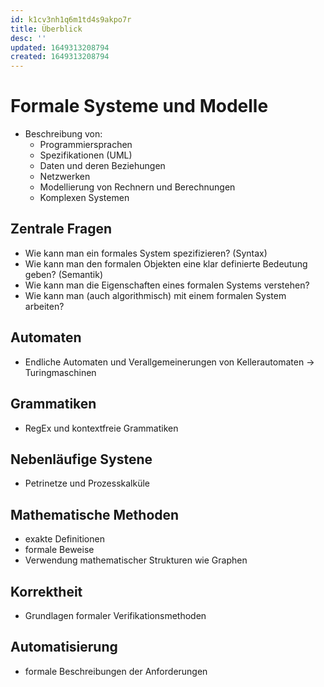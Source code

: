 ```yaml
---
id: k1cv3nh1q6m1td4s9akpo7r
title: Überblick
desc: ''
updated: 1649313208794
created: 1649313208794
---
```


# Formale Systeme und Modelle
- Beschreibung von:
  - Programmiersprachen
  - Spezifikationen (UML)
  - Daten und deren Beziehungen
  - Netzwerken
  - Modellierung von Rechnern und Berechnungen
  - Komplexen Systemen

## Zentrale Fragen
- Wie kann man ein formales System spezifizieren? (Syntax)
- Wie kann man den formalen Objekten eine klar definierte Bedeutung geben? (Semantik)
- Wie kann man die Eigenschaften eines formalen Systems verstehen?
- Wie kann man (auch algorithmisch) mit einem formalen System arbeiten?

## Automaten
- Endliche Automaten und Verallgemeinerungen von Kellerautomaten -> Turingmaschinen

## Grammatiken
- RegEx und kontextfreie Grammatiken

## Nebenläufige Systene
- Petrinetze und Prozesskalküle

## Mathematische Methoden
- exakte Definitionen
- formale Beweise
- Verwendung mathematischer Strukturen wie Graphen

## Korrektheit
- Grundlagen formaler Verifikationsmethoden

## Automatisierung
- formale Beschreibungen der Anforderungen
